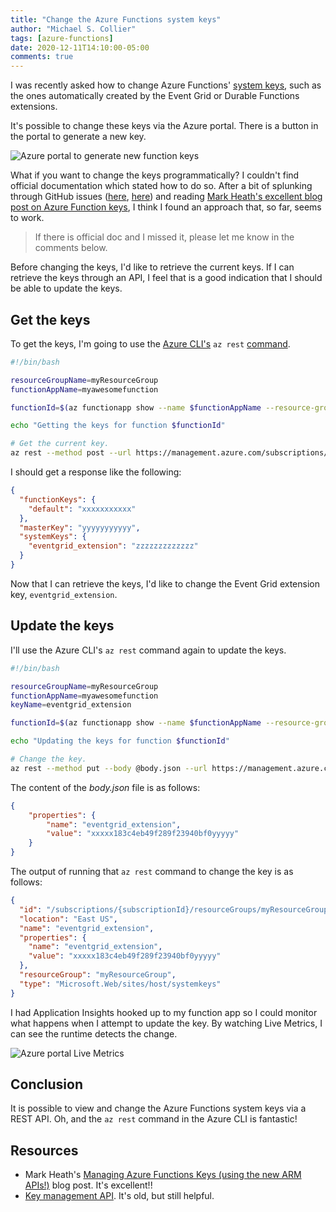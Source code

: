 ```yaml
---
title: "Change the Azure Functions system keys"
author: "Michael S. Collier"
tags: [azure-functions]
date: 2020-12-11T14:10:00-05:00
comments: true
---
```


I was recently asked how to change Azure Functions' [system keys](https://docs.microsoft.com/azure/azure-functions/security-concepts#system-key), such as the ones automatically created by the Event Grid or Durable Functions extensions.

It's possible to change these keys via the Azure portal.  There is a button in the portal to generate a new key.

![Azure portal to generate new function keys](/images/azure-functions-system-key-change/portal-renew-key-value-with-arrows.png)

What if you want to change the keys programmatically?  I couldn't find official documentation which stated how to do so.  After a bit of splunking through GitHub issues ([here](https://github.com/Azure/azure-functions-host/issues/4728), [here](https://github.com/Azure/azure-functions-host/issues/3994#issuecomment-472108298)) and reading [Mark Heath's excellent blog post on Azure Function keys](https://markheath.net/post/managing-azure-functions-keys-2), I think I found an approach that, so far, seems to work.

> If there is official doc and I missed it, please let me know in the comments below.

Before changing the keys, I'd like to retrieve the current keys.  If I can retrieve the keys through an API, I feel that is a good indication that I should be able to update the keys.

## Get the keys

To get the keys, I'm going to use the [Azure CLI's](https://docs.microsoft.com/cli/azure/what-is-azure-cli) `az rest` [command](https://docs.microsoft.com/cli/azure/reference-index?view=azure-cli-latest#az_rest).

```bash
#!/bin/bash

resourceGroupName=myResourceGroup
functionAppName=myawesomefunction

functionId=$(az functionapp show --name $functionAppName --resource-group $resourceGroupName --query id --output tsv)

echo "Getting the keys for function $functionId"

# Get the current key.
az rest --method post --url https://management.azure.com/subscriptions/{subscriptionId}/resourceGroups/$resourceGroupName/providers/Microsoft.Web/sites/$functionAppName/host/default/listkeys?api-version=2016-08-01
```

I should get a response like the following:

```json
{
  "functionKeys": {
    "default": "xxxxxxxxxxx"
  },
  "masterKey": "yyyyyyyyyyy",
  "systemKeys": {
    "eventgrid_extension": "zzzzzzzzzzzzz"
  }
}
```

Now that I can retrieve the keys, I'd like to change the Event Grid extension key, `eventgrid_extension`.

## Update the keys

I'll use the Azure CLI's `az rest` command again to update the keys.

```bash
#!/bin/bash

resourceGroupName=myResourceGroup
functionAppName=myawesomefunction
keyName=eventgrid_extension

functionId=$(az functionapp show --name $functionAppName --resource-group $resourceGroupName --query id --output tsv)

echo "Updating the keys for function $functionId"

# Change the key.
az rest --method put --body @body.json --url https://management.azure.com/subscriptions/{subscriptionId}/resourceGroups/$resourceGroupName/providers/Microsoft.Web/sites/$functionAppName/host/default/systemkeys/$keyName?api-version=2016-08-01
```

The content of the *body.json* file is as follows:

```json
{
    "properties": {
        "name": "eventgrid_extension",
        "value": "xxxxx183c4eb49f289f23940bf0yyyyy"
    }
}
```

The output of running that `az rest` command to change the key is as follows:

```json
{
  "id": "/subscriptions/{subscriptionId}/resourceGroups/myResourceGroup/providers/Microsoft.Web/sites/myawesomefunction/host/default/systemkeys/eventgrid_extension",
  "location": "East US",
  "name": "eventgrid_extension",
  "properties": {
    "name": "eventgrid_extension",
    "value": "xxxxx183c4eb49f289f23940bf0yyyyy"
  },
  "resourceGroup": "myResourceGroup",
  "type": "Microsoft.Web/sites/host/systemkeys"
}
```

I had Application Insights hooked up to my function app so I could monitor what happens when I attempt to update the key.  By watching Live Metrics, I can see the runtime detects the change.

![Azure portal Live Metrics](/images/azure-functions-system-key-change/portal-ai-live-metrics-key-changed-small.png)

## Conclusion

It is possible to view and change the Azure Functions system keys via a REST API.  Oh, and the `az rest` command in the Azure CLI is fantastic!

## Resources

- Mark Heath's [Managing Azure Functions Keys (using the new ARM APIs!)](https://markheath.net/post/managing-azure-functions-keys-2) blog post. It's excellent!!
- [Key management API](https://github.com/Azure/azure-functions-host/wiki/Key-management-API). It's old, but still helpful.
